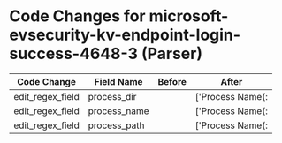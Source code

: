 # Code Changes for microsoft-evsecurity-kv-endpoint-login-success-4648-3 (Parser)

| Code Change | Field Name | Before | After |
|-------------|------------|--------|-------|
| edit_regex_field | process_dir |  | ['Process Name(:|=)\s*(\\r|\\t|\\n)*(-|({process_path}({process_dir}\w:([^:=]+)?[\\\/])?\s*(|({process_name}[^\\\/;\s]+\.\w+))))(;|\s|\\[rnt]|\s)+'] |
| edit_regex_field | process_name |  | ['Process Name(:|=)\s*(\\r|\\t|\\n)*(-|({process_path}({process_dir}\w:([^:=]+)?[\\\/])?\s*(|({process_name}[^\\\/;\s]+\.\w+))))(;|\s|\\[rnt]|\s)+'] |
| edit_regex_field | process_path |  | ['Process Name(:|=)\s*(\\r|\\t|\\n)*(-|({process_path}({process_dir}\w:([^:=]+)?[\\\/])?\s*(|({process_name}[^\\\/;\s]+\.\w+))))(;|\s|\\[rnt]|\s)+'] |
